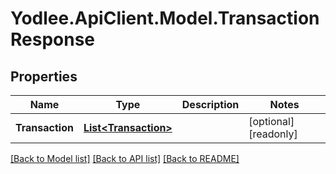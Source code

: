 # Yodlee.ApiClient.Model.TransactionResponse

## Properties

Name | Type | Description | Notes
------------ | ------------- | ------------- | -------------
**Transaction** | [**List&lt;Transaction&gt;**](Transaction.md) |  | [optional] [readonly] 

[[Back to Model list]](../README.md#documentation-for-models) [[Back to API list]](../README.md#documentation-for-api-endpoints) [[Back to README]](../README.md)

